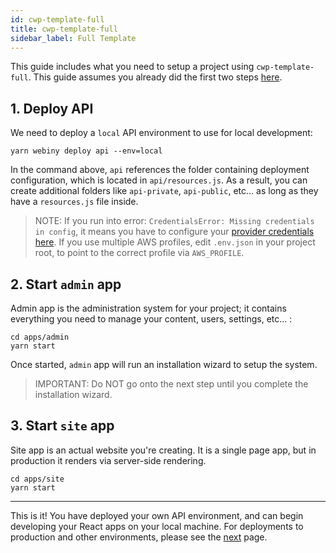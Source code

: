 ```yaml
---
id: cwp-template-full
title: cwp-template-full
sidebar_label: Full Template
---
```


This guide includes what you need to setup a project using `cwp-template-full`. This guide assumes you already did the first two steps [here](/docs/get-started/quick-start).

## 1. Deploy API

We need to deploy a `local` API environment to use for local development:

```
yarn webiny deploy api --env=local
```

In the command above, `api` references the folder containing deployment configuration, which is located in `api/resources.js`. As a result, you can create additional folders like `api-private`, `api-public`, etc... as long as they have a `resources.js` file inside.

> NOTE: If you run into error: `CredentialsError: Missing credentials in config`, it means you have to configure your [provider credentials here](https://github.com/serverless/serverless/blob/master/docs/providers/aws/guide/credentials.md).
> If you use multiple AWS profiles, edit `.env.json` in your project root, to point to the correct profile via `AWS_PROFILE`.

## 2. Start `admin` app

Admin app is the administration system for your project; it contains everything you need to manage your content, users, settings, etc... :

```
cd apps/admin
yarn start
```

Once started, `admin` app will run an installation wizard to setup the system.

> IMPORTANT: Do NOT go onto the next step until you complete the installation wizard.

## 3. Start `site` app

Site app is an actual website you're creating. It is a single page app, but in production it renders via server-side rendering.

```
cd apps/site
yarn start
```

---

This is it! You have deployed your own API environment, and can begin developing your React apps on your local machine. For deployments to production and other environments, please see the [next](/docs/get-started/going-live) page.